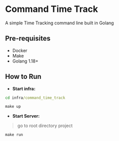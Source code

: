 # Command Time Track

A simple Time Tracking command line built in Golang

## Pre-requisites

- Docker
- Make
- Golang 1.18+

## How to Run

- __Start infra:__
  
```cmd
cd infra/command_time_track

make up
```

- __Start Server:__

> go to root directory project

```cmd
make run
```